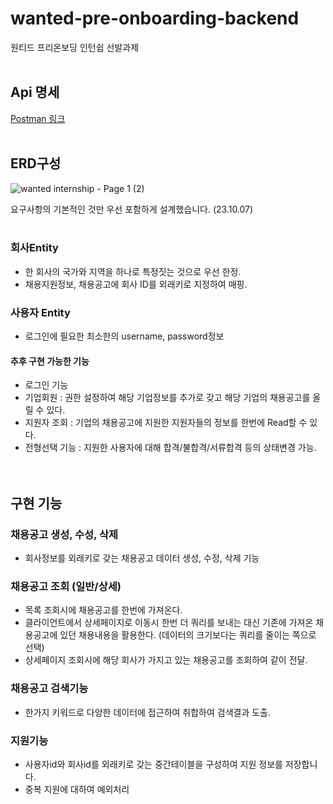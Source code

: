# wanted-pre-onboarding-backend
원티드 프리온보딩 인턴쉽 선발과제
<br><br>

## Api 명세
[Postman 링크](https://documenter.getpostman.com/view/27928327/2s9YJhwKds)
<br><br>

## ERD구성

![wanted internship - Page 1 (2)](https://github.com/Wooin-dev/wanted-pre-onboarding-backend/assets/133616377/ede3bb96-956f-45d2-b9e0-4ce97b188d64)

요구사항의 기본적인 것만 우선 포함하게 설계했습니다. (23.10.07)
<br><br>

### 회사Entity
- 한 회사의 국가와 지역을 하나로 특정짓는 것으로 우선 한정.
- 채용지원정보, 채용공고에 회사 ID를 외래키로 지정하여 매핑.

### 사용자 Entity
- 로그인에 필요한 최소한의 username, password정보
  
#### 추후 구현 가능한 기능
- 로그인 기능
- 기업회원 : 권한 설정하여 해당 기업정보를 추가로 갖고 해당 기업의 채용공고를 올릴 수 있다.
- 지원자 조회 : 기업의 채용공고에 지원한 지원자들의 정보를 한번에 Read할 수 있다.
- 전형선택 기능 : 지원한 사용자에 대해 합격/불합격/서류합격 등의 상태변경 가능.
<br><br><br>


## 구현 기능

### 채용공고 생성, 수성, 삭제
- 회사정보를 외래키로 갖는 채용공고 데이터 생성, 수정, 삭제 기능

### 채용공고 조회 (일반/상세)
- 목록 조회시에 채용공고를 한번에 가져온다.
- 클라이언트에서 상세페이지로 이동시 한번 더 쿼리를 보내는 대신 기존에 가져온 채용공고에 있던 채용내용을 활용한다. (데이터의 크기보다는 쿼리를 줄이는 쪽으로 선택)
- 상세페이지 조회시에 해당 회사가 가지고 있는 채용공고를 조회하여 같이 전달.

### 채용공고 검색기능
- 한가지 키워드로 다양한 데이터에 접근하여 취합하여 검색결과 도출.

### 지원기능
 - 사용자id와 회사id를 외래키로 갖는 중간테이블을 구성하여 지원 정보를 저장합니다.
 - 중복 지원에 대하여 예외처리
